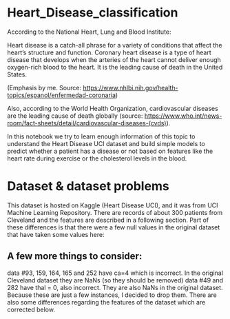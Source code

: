 # Heart_Disease_classification

According to the National Heart, Lung and Blood Institute:

Heart disease is a catch-all phrase for a variety of conditions that affect the heart’s structure and function. Coronary heart disease is a type of heart disease that develops when the arteries of the heart cannot deliver enough oxygen-rich blood to the heart. It is the leading cause of death in the United States.

(Emphasis by me. Source: https://www.nhlbi.nih.gov/health-topics/espanol/enfermedad-coronaria)

Also, according to the World Health Organization, cardiovascular diseases are the leading cause of death globally (source: https://www.who.int/news-room/fact-sheets/detail/cardiovascular-diseases-(cvds)).

In this notebook we try to learn enough information of this topic to understand the Heart Disease UCI dataset and build simple models to predict whether a patient has a disease or not based on features like the heart rate during exercise or the cholesterol levels in the blood.


# Dataset & dataset problems

This dataset is hosted on Kaggle (Heart Disease UCI), and it was from UCI Machine Learning Repository. There are records of about 300 patients from Cleveland and the features are described in a following section.
Part of these differences is that there were a few null values in the original dataset that have taken some values here:

## A few more things to consider:
data #93, 159, 164, 165 and 252 have ca=4 which is incorrect. In the original Cleveland dataset they are NaNs (so they should be removed)
data #49 and 282 have thal = 0, also incorrect. They are also NaNs in the original dataset.
Because these are just a few instances, I decided to drop them.
There are also some differences regarding the features of the dataset which are corrected below.

